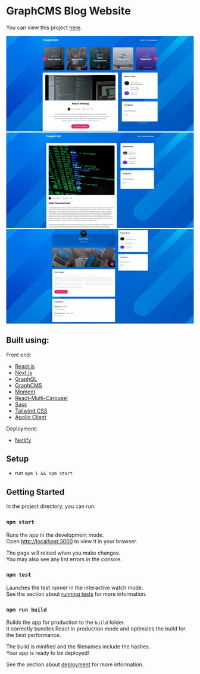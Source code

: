 # GraphCMS Blog Website

You can view this project [here](https://graphql-cms-blog-app.netlify.app).

![](./readme-images/13bb8b48d766000905127fbb57e0b0ac.png)
![](./readme-images/29aae9210f8cb8932cfab932253f90de.png)
![](./readme-images/fc8e02eefb4c8add61e38da297b9c9aa.png)

## Built using:

Front end:

- [React.js](https://reactjs.org)
- [Next.js](https://nextjs.org)
- [GraphQL](https://graphql.org)
- [GraphCMS](https://hygraph.com)
- [Moment](https://momentjs.com)
- [React-Multi-Carousel](https://www.npmjs.com/package/react-multi-carousel)
- [Sass](https://sass-lang.com)
- [Tailwind CSS](https://tailwindcss.com/)
- [Apollo Client](https://www.npmjs.com/package/@apollo/client)


Deployment:

* [Netlify](https://www.netlify.com)

## Setup

- run `npm i && npm start`

## Getting Started

In the project directory, you can run:

### `npm start`

Runs the app in the development mode.\
Open [http://localhost:3000](http://localhost:3000) to view it in your browser.

The page will reload when you make changes.\
You may also see any lint errors in the console.

### `npm test`

Launches the test runner in the interactive watch mode.\
See the section about [running tests](https://facebook.github.io/create-react-app/docs/running-tests) for more information.

### `npm run build`

Builds the app for production to the `build` folder.\
It correctly bundles React in production mode and optimizes the build for the best performance.

The build is minified and the filenames include the hashes.\
Your app is ready to be deployed!

See the section about [deployment](https://facebook.github.io/create-react-app/docs/deployment) for more information.
